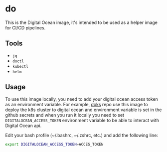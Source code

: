 # do

This is the Digital Ocean image, it's intended to be used as a helper image for CI/CD pipelines.

## Tools

- `jq`
- `doctl`
- `kubectl`
- `helm`

## Usage

To use this image locally, you need to add your digital ocean access token as an environment variable.
For example, [doks](https://github.com/tracker-tv/doks/blob/main/bin/do#L13) repo use this image to deploy the k8s cluster to digital ocean and environment variable is set in the github secrets and when you run it locally you need to set `DIGITALOCEAN_ACCESS_TOKEN` environment variable to be able to interact with Digital Ocean api.


Edit your bash profile (~/.bashrc, ~/.zshrc, etc.) and add the following line:
```bash
export DIGITALOCEAN_ACCESS_TOKEN=ACCES_TOKEN
```
